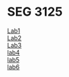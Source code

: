 # SEG 3125

[Lab1](https://www.seg3125labs.tk/lab1/)\
[Lab2](https://www.seg3125labs.tk/lab2/)\
[Lab3](https://www.seg3125labs.tk/lab3/)\
[lab4](https://www.seg3125labs.tk/lab4/)\
[lab5](https://www.seg3125labs.tk/lab5/)\
[lab6](https://www.seg3125labs.tk/lab6/)

